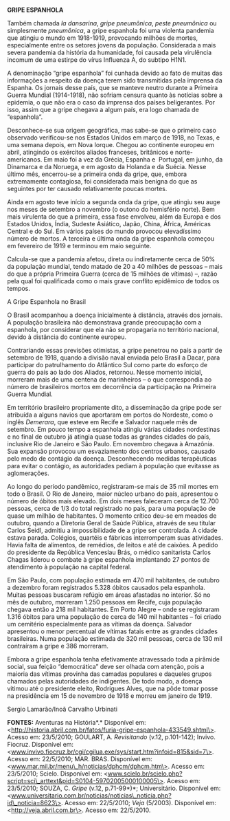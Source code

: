**GRIPE ESPANHOLA**

Também chamada *la dansarina*, *gripe pneumônica*, *peste pneumônica* ou
simplesmente *pneumônica*, a gripe espanhola foi uma violenta pandemia
que atingiu o mundo em 1918-1919, provocando milhões de mortes,
especialmente entre os setores jovens da população. Considerada a mais
severa pandemia da história da humanidade, foi causada pela virulência
incomum de uma estirpe do vírus Influenza A, do subtipo H1N1.

A denominação “gripe espanhola” foi cunhada devido ao fato de muitas das
informações a respeito da doença terem sido transmitidas pela imprensa
da Espanha. Os jornais desse país, que se manteve neutro durante a
Primeira Guerra Mundial (1914-1918), não sofriam censura quanto às
notícias sobre a epidemia, o que não era o caso da imprensa dos países
beligerantes. Por isso, assim que a gripe chegava a algum país, era logo
chamada de “espanhola”.

Desconhece-se sua origem geográfica, mas sabe-se que o primeiro caso
observado verificou-se nos Estados Unidos em março de 1918, no Texas, e
uma semana depois, em Nova Iorque. Chegou ao continente europeu em
abril, atingindo os exércitos aliados franceses, britânicos e
norte-americanos. Em maio foi a vez da Grécia, Espanha e  Portugal, em
junho, da Dinamarca e da Noruega, e em agosto da Holanda e da Suécia.
Nesse último mês, encerrou-se a primeira onda da gripe, que, embora
extremamente contagiosa, foi considerada mais benigna do que as
seguintes por ter causado relativamente poucas mortes.

Ainda em agosto teve início a segunda onda da gripe, que atingiu seu
auge nos meses de setembro a novembro (o outono do hemisfério norte).
Bem mais virulenta do que a primeira, essa fase envolveu, além da Europa
e dos Estados Unidos, Índia, Sudeste Asiático, Japão, China, África,
Américas Central e do Sul. Em vários países do mundo provocou
elevadíssimo número de mortos. A terceira e última onda da gripe
espanhola começou em fevereiro de 1919 e terminou em maio seguinte.

Calcula-se que a pandemia afetou, direta ou indiretamente cerca de 50%
da população mundial, tendo matado de 20 a 40 milhões de pessoas – mais
do que a própria Primeira Guerra (cerca de 15 milhões de vítimas) –,
razão pela qual foi qualificada como o mais grave conflito epidêmico de
todos os tempos.

A Gripe Espanhola no Brasil

O Brasil acompanhou a doença inicialmente à distância, através dos
jornais. A população brasileira não demonstrava grande preocupação com a
espanhola, por considerar que ela não se propagaria no território
nacional, devido à distância do continente europeu.

Contrariando essas previsões otimistas, a gripe penetrou no país a
partir de setembro de 1918, quando a divisão naval enviada pelo Brasil a
Dacar, para participar do patrulhamento do Atlântico Sul como parte do
esforço de guerra do país ao lado dos Aliados, retornou. Nesse momento
inicial, morreram mais de uma centena de marinheiros – o que
correspondia ao número de brasileiros mortos em decorrência da
participação na Primeira Guerra Mundial.

Em território brasileiro propriamente dito, a disseminação da gripe pode
ser atribuída a alguns navios que aportaram em portos do Nordeste, como
o inglês *Demerara*, que esteve em Recife e Salvador naquele mês de
setembro. Em pouco tempo a espanhola atingiu várias cidades nordestinas
e no final de outubro já atingia quase todas as grandes cidades do país,
inclusive Rio de Janeiro e São Paulo. Em novembro chegava à Amazônia.
Sua expansão provocou um esvaziamento dos centros urbanos, causado pelo
medo de contágio da doença. Desconhecendo medidas terapêuticas para
evitar o contágio, as autoridades pediam à população que evitasse as
aglomerações.

Ao longo do período pandêmico, registraram-se mais de 35 mil mortes em
todo o Brasil. O Rio de Janeiro, maior núcleo urbano do país, apresentou
o número de óbitos mais elevado. Em dois meses faleceram cerca de 12.700
pessoas, cerca de 1/3 do total registrado no país, para uma população de
quase um milhão de habitantes. O momento crítico deu-se em meados de
outubro, quando a Diretoria Geral de Saúde Pública, através de seu
titular Carlos Seidl, admitiu a impossibilidade de a gripe ser
controlada. A cidade estava parada. Colégios, quartéis e fábricas
interromperam suas atividades. Havia falta de alimentos, de remédios, de
leitos e até de caixões. A pedido do presidente da República Venceslau
Brás, o médico sanitarista Carlos Chagas liderou o combate à gripe
espanhola implantando 27 pontos de atendimento à população na capital
federal.

Em São Paulo, com população estimada em 470 mil habitantes, de outubro a
dezembro foram registrados 5.328 óbitos causados pela espanhola. Muitas
pessoas buscaram refúgio em áreas afastadas no interior. Só no mês de
outubro, morreram 1.250 pessoas em Recife, cuja população chegava então
a 218 mil habitantes. Em Porto Alegre – onde se registraram 1.316 óbitos
para uma população de cerca de 140 mil habitantes – foi criado um
cemitério especialmente para as vítimas da doença. Salvador apresentou o
menor percentual de vítimas fatais entre as grandes cidades brasileiras.
Numa população estimada de 320 mil pessoas, cerca de 130 mil contraíram
a gripe e 386 morreram.

Embora a gripe espanhola tenha efetivamente atravessado toda a pirâmide
social, sua feição “democrática” deve ser olhada com atenção, pois a
maioria das vítimas provinha das camadas populares e daqueles grupos
chamados pelas autoridades de indigentes. De todo modo, a doença vitimou
até o presidente eleito, Rodrigues Alves, que na pôde tomar posse na
presidência em 15 de novembro de 1918 e morreu em janeiro de 1919.

Sergio Lamarão/Inoã Carvalho Urbinati

**FONTES:** Aventuras na História*.* Disponível em:
\<http://historia.abril.com.br/fatos/furia-gripe-espanhola-433549.shtml\>.
Acesso em: 23/5/2010; GOULART, A. *Revisitando* (v.12, p.101-142);
Invivo. Fiocruz. Disponível em:
\<www.invivo.fiocruz.br/cgi/cgilua.exe/sys/start.htm?infoid=815&sid=7\>.
Acesso em: 22/5/2010; MAR. BRAS. Disponível em:
\<www.mar.mil.br/menu\_h/noticias/dphcm/dphcm.htm\>. Acesso em:
23/5/2010; Scielo. Disponível em:
\<www.scielo.br/scielo.php?script=sci\_arttext&pid=S0104-59702005000100005\>.
Acesso em: 23/5/2010; SOUZA, C. *Gripe* (v.12, p.71-99*)*;
Universitário. Disponível em:
\<www.universitario.com.br/noticias/noticias\_noticia.php?id\_noticia=8623\>.
Acesso em: 22/5/2010; *Veja* (5/2003). Disponível em:
\<http://veja.abril.com.br\>. Acesso em: 22/5/2010.
